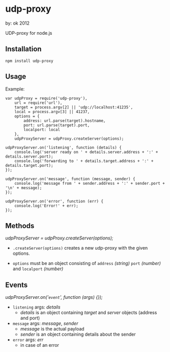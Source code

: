 udp-proxy
=========
by: ok 2012

UDP-proxy for node.js

Installation
------------
`npm install udp-proxy`

Usage
------

Example:

```
var udpProxy = require('udp-proxy'),
	url = require('url'),
    target = process.argv[2] || 'udp://localhost:41235',
	local = process.argv[3] || 41237,
	options = {
		address: url.parse(target).hostname,
		port: url.parse(target).port,
		localport: local
	},
	udpProxyServer = udpProxy.createServer(options);

udpProxyServer.on('listening', function (details) {
	console.log('server ready on ' + details.server.address + ':' + details.server.port);
	console.log('forwarding to ' + details.target.address + ':' + details.target.port);
});

udpProxyServer.on('message', function (message, sender) {
	console.log('message from ' + sender.address + ':' + sender.port + '\n' + message);
});

udpProxyServer.on('error', function (err) {
	console.log('Error!' + err);
});
```
Methods
-------
_udpProxyServer = udpProxy.createServer(options);_

- `.createServer(options)` creates a new udp-proxy with the given options.

- `options` must be an object consisting of `address` *(string)* `port` *(number)* and `localport` *(number)*

Events
------
_udpProxyServer.on('`event`', function (*args*) {});_

- `listening` args: *details*
  - *details* is an object containing *target* and *server* objects (address and port)
- `message` args: *message*, *sender*
  - *message* is the actual payload
  - *sender* is an object containing details about the sender
- `error` args: *err*
  - in case of an error
